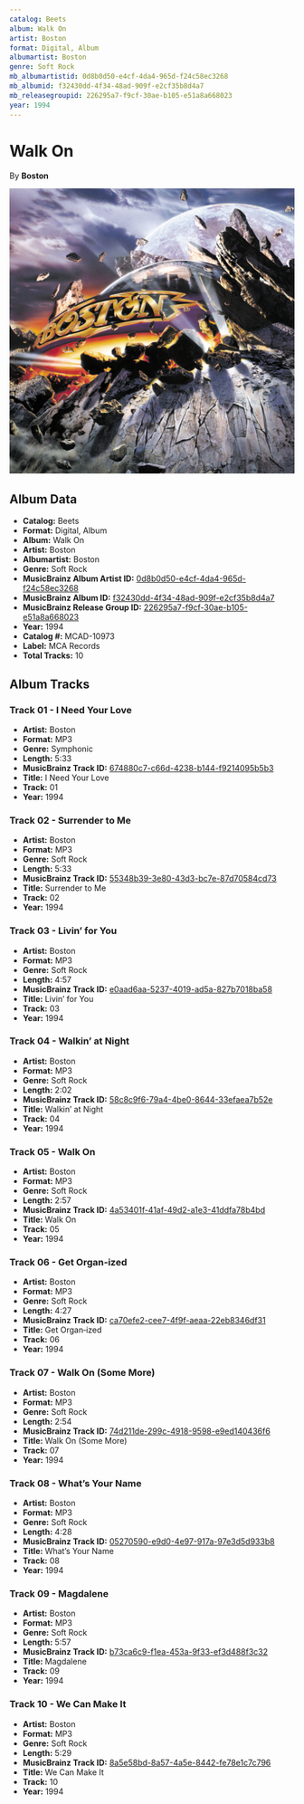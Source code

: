 ```yaml
---
catalog: Beets
album: Walk On
artist: Boston
format: Digital, Album
albumartist: Boston
genre: Soft Rock
mb_albumartistid: 0d8b0d50-e4cf-4da4-965d-f24c58ec3268
mb_albumid: f32430dd-4f34-48ad-909f-e2cf35b8d4a7
mb_releasegroupid: 226295a7-f9cf-30ae-b105-e51a8a668023
year: 1994
---
```


# Walk On

By **Boston**

![](../../assets/beetscovers/Boston-Walk_On.jpg)

## Album Data

- **Catalog:** Beets
- **Format:** Digital, Album
- **Album:** Walk On
- **Artist:** Boston
- **Albumartist:** Boston
- **Genre:** Soft Rock
- **MusicBrainz Album Artist ID:** [0d8b0d50-e4cf-4da4-965d-f24c58ec3268](https://musicbrainz.org/artist/0d8b0d50-e4cf-4da4-965d-f24c58ec3268)
- **MusicBrainz Album ID:** [f32430dd-4f34-48ad-909f-e2cf35b8d4a7](https://musicbrainz.org/release/f32430dd-4f34-48ad-909f-e2cf35b8d4a7)
- **MusicBrainz Release Group ID:** [226295a7-f9cf-30ae-b105-e51a8a668023](https://musicbrainz.org/release-group/226295a7-f9cf-30ae-b105-e51a8a668023)
- **Year:** 1994
- **Catalog #:** MCAD-10973
- **Label:** MCA Records
- **Total Tracks:** 10

## Album Tracks

### Track 01 - I Need Your Love

- **Artist:** Boston
- **Format:** MP3
- **Genre:** Symphonic
- **Length:** 5:33
- **MusicBrainz Track ID:** [674880c7-c66d-4238-b144-f9214095b5b3](https://musicbrainz.org/recording/674880c7-c66d-4238-b144-f9214095b5b3)
- **Title:** I Need Your Love
- **Track:** 01
- **Year:** 1994

### Track 02 - Surrender to Me

- **Artist:** Boston
- **Format:** MP3
- **Genre:** Soft Rock
- **Length:** 5:33
- **MusicBrainz Track ID:** [55348b39-3e80-43d3-bc7e-87d70584cd73](https://musicbrainz.org/recording/55348b39-3e80-43d3-bc7e-87d70584cd73)
- **Title:** Surrender to Me
- **Track:** 02
- **Year:** 1994

### Track 03 - Livin’ for You

- **Artist:** Boston
- **Format:** MP3
- **Genre:** Soft Rock
- **Length:** 4:57
- **MusicBrainz Track ID:** [e0aad6aa-5237-4019-ad5a-827b7018ba58](https://musicbrainz.org/recording/e0aad6aa-5237-4019-ad5a-827b7018ba58)
- **Title:** Livin’ for You
- **Track:** 03
- **Year:** 1994

### Track 04 - Walkin’ at Night

- **Artist:** Boston
- **Format:** MP3
- **Genre:** Soft Rock
- **Length:** 2:02
- **MusicBrainz Track ID:** [58c8c9f6-79a4-4be0-8644-33efaea7b52e](https://musicbrainz.org/recording/58c8c9f6-79a4-4be0-8644-33efaea7b52e)
- **Title:** Walkin’ at Night
- **Track:** 04
- **Year:** 1994

### Track 05 - Walk On

- **Artist:** Boston
- **Format:** MP3
- **Genre:** Soft Rock
- **Length:** 2:57
- **MusicBrainz Track ID:** [4a53401f-41af-49d2-a1e3-41ddfa78b4bd](https://musicbrainz.org/recording/4a53401f-41af-49d2-a1e3-41ddfa78b4bd)
- **Title:** Walk On
- **Track:** 05
- **Year:** 1994

### Track 06 - Get Organ‐ized

- **Artist:** Boston
- **Format:** MP3
- **Genre:** Soft Rock
- **Length:** 4:27
- **MusicBrainz Track ID:** [ca70efe2-cee7-4f9f-aeaa-22eb8346df31](https://musicbrainz.org/recording/ca70efe2-cee7-4f9f-aeaa-22eb8346df31)
- **Title:** Get Organ‐ized
- **Track:** 06
- **Year:** 1994

### Track 07 - Walk On (Some More)

- **Artist:** Boston
- **Format:** MP3
- **Genre:** Soft Rock
- **Length:** 2:54
- **MusicBrainz Track ID:** [74d211de-299c-4918-9598-e9ed140436f6](https://musicbrainz.org/recording/74d211de-299c-4918-9598-e9ed140436f6)
- **Title:** Walk On (Some More)
- **Track:** 07
- **Year:** 1994

### Track 08 - What’s Your Name

- **Artist:** Boston
- **Format:** MP3
- **Genre:** Soft Rock
- **Length:** 4:28
- **MusicBrainz Track ID:** [05270590-e9d0-4e97-917a-97e3d5d933b8](https://musicbrainz.org/recording/05270590-e9d0-4e97-917a-97e3d5d933b8)
- **Title:** What’s Your Name
- **Track:** 08
- **Year:** 1994

### Track 09 - Magdalene

- **Artist:** Boston
- **Format:** MP3
- **Genre:** Soft Rock
- **Length:** 5:57
- **MusicBrainz Track ID:** [b73ca6c9-f1ea-453a-9f33-ef3d488f3c32](https://musicbrainz.org/recording/b73ca6c9-f1ea-453a-9f33-ef3d488f3c32)
- **Title:** Magdalene
- **Track:** 09
- **Year:** 1994

### Track 10 - We Can Make It

- **Artist:** Boston
- **Format:** MP3
- **Genre:** Soft Rock
- **Length:** 5:29
- **MusicBrainz Track ID:** [8a5e58bd-8a57-4a5e-8442-fe78e1c7c796](https://musicbrainz.org/recording/8a5e58bd-8a57-4a5e-8442-fe78e1c7c796)
- **Title:** We Can Make It
- **Track:** 10
- **Year:** 1994

